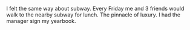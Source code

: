 I felt the same way about subway. Every Friday me and 3 friends would walk to the nearby subway for lunch. The pinnacle of luxury. I had the manager sign my yearbook.

